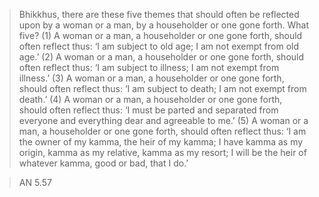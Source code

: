 > Bhikkhus, there are these five themes that should often be reflected upon by a woman or a man, by a householder or one gone forth. What five?
>   (1) A woman or a man, a householder or one gone forth, should often reflect thus: ‘I am subject to old age; I am not exempt from old age.’
>   (2) A woman or a man, a householder or one gone forth, should often reflect thus: ‘I am subject to illness; I am not exempt from illness.’
>   (3) A woman or a man, a householder or one gone forth, should often reflect thus: ‘I am subject to death; I am not exempt from death.’
>   (4) A woman or a man, a householder or one gone forth, should often reflect thus: ‘I must be parted and separated from everyone and everything dear and agreeable to me.’
>   (5) A woman or a man, a householder or one gone forth, should often reflect thus: ‘I am the owner of my kamma, the heir of my kamma; I have kamma as my origin, kamma as my relative, kamma as my resort; I will be the heir of whatever kamma, good or bad, that I do.’

> AN 5.57
